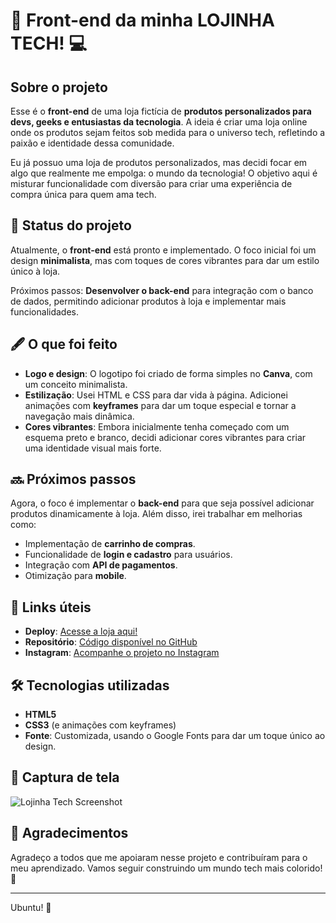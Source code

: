 # 🚀 **Front-end da minha LOJINHA TECH!** 💻

## Sobre o projeto

Esse é o **front-end** de uma loja fictícia de **produtos personalizados para devs, geeks e entusiastas da tecnologia**. A ideia é criar uma loja online onde os produtos sejam feitos sob medida para o universo tech, refletindo a paixão e identidade dessa comunidade.

Eu já possuo uma loja de produtos personalizados, mas decidi focar em algo que realmente me empolga: o mundo da tecnologia! O objetivo aqui é misturar funcionalidade com diversão para criar uma experiência de compra única para quem ama tech.

## 🚧 Status do projeto

Atualmente, o **front-end** está pronto e implementado. O foco inicial foi um design **minimalista**, mas com toques de cores vibrantes para dar um estilo único à loja.

Próximos passos: **Desenvolver o back-end** para integração com o banco de dados, permitindo adicionar produtos à loja e implementar mais funcionalidades.

## 🖋️ O que foi feito

- **Logo e design**: O logotipo foi criado de forma simples no **Canva**, com um conceito minimalista.
- **Estilização**: Usei HTML e CSS para dar vida à página. Adicionei animações com **keyframes** para dar um toque especial e tornar a navegação mais dinâmica.
- **Cores vibrantes**: Embora inicialmente tenha começado com um esquema preto e branco, decidi adicionar cores vibrantes para criar uma identidade visual mais forte.

## 🔜 Próximos passos

Agora, o foco é implementar o **back-end** para que seja possível adicionar produtos dinamicamente à loja. Além disso, irei trabalhar em melhorias como:

- Implementação de **carrinho de compras**.
- Funcionalidade de **login e cadastro** para usuários.
- Integração com **API de pagamentos**.
- Otimização para **mobile**.

## 🚀 Links úteis

- **Deploy**: [Acesse a loja aqui!](https://lnkd.in/dXysgvWu)
- **Repositório**: [Código disponível no GitHub](https://lnkd.in/d5v5CGPu)
- **Instagram**: [Acompanhe o projeto no Instagram](https://lnkd.in/dyrFXDw8)

## 🛠️ Tecnologias utilizadas

- **HTML5**
- **CSS3** (e animações com keyframes)
- **Fonte**: Customizada, usando o Google Fonts para dar um toque único ao design.

## 📸 Captura de tela

![Lojinha Tech Screenshot](URL_DA_IMAGEM_AQUI)  

## 🤎 Agradecimentos

Agradeço a todos que me apoiaram nesse projeto e contribuíram para o meu aprendizado. Vamos seguir construindo um mundo tech mais colorido! 🚀

---

Ubuntu! 🤎
